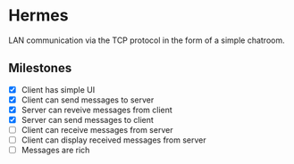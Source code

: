 # Hermes
LAN communication via the TCP protocol in the form of a simple chatroom.

## Milestones
- [X] Client has simple UI
- [X] Client can send messages to server
- [X] Server can reveive messages from client
- [X] Server can send messages to client
- [ ] Client can receive messages from server
- [ ] Client can display received messages from server
- [ ] Messages are rich